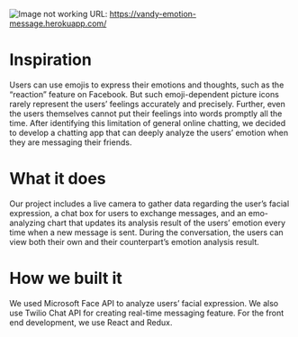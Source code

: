 ![Image not working](http://g.recordit.co/FSyqNLyTEm.gif)
URL: https://vandy-emotion-message.herokuapp.com/

<h1>Inspiration</h1>
Users can use emojis to express their emotions and thoughts, such as the “reaction” feature on Facebook. But such emoji-dependent picture icons rarely represent the users’ feelings accurately and precisely. Further, even the users themselves cannot put their feelings into words promptly all the time. After identifying this limitation of general online chatting, we decided to develop a chatting app that can deeply analyze the users’ emotion when they are messaging their friends.

<h1>What it does</h1>
 
Our project includes a live camera to gather data regarding the user’s facial expression, a chat box for users to exchange messages, and an emo-analyzing chart that updates its analysis result of the users’ emotion every time when a new message is sent. During the conversation, the users can view both their own and their counterpart’s emotion analysis result.

<h1>How we built it</h1>
We used Microsoft Face API to analyze users’ facial expression. We also use Twilio Chat API for creating real-time messaging feature. For the front end development, we use React and Redux.
